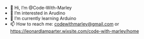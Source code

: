 - 👋 Hi, I’m @Code-With-Marley
- 👀 I’m interested in Arudino
- 🌱 I’m currently learning Arduino
- 📫 How to reach me: codewithmarley@gmail.com or https://leonardlamparter.wixsite.com/code-with-marley/home

<!---
Code-With-Marley/Code-With-Marley is a ✨ special ✨ repository because its `README.md` (this file) appears on your GitHub profile.
You can click the Preview link to take a look at your changes.
--->
